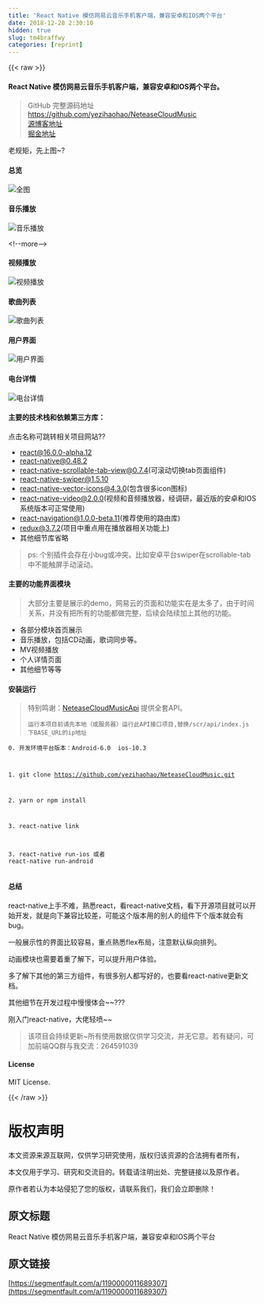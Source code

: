 ```yaml
---
title: 'React Native 模仿网易云音乐手机客户端，兼容安卓和IOS两个平台' 
date: 2018-12-28 2:30:10
hidden: true
slug: tm4braffwy
categories: [reprint]
---
```


{{< raw >}}

                    
<h4>React Native 模仿网易云音乐手机客户端，兼容安卓和IOS两个平台。</h4>
<blockquote><p>GitHub 完整源码地址<a href="https://github.com/yezihaohao/NeteaseCloudMusic" rel="nofollow noreferrer" target="_blank">https://github.com/yezihaohao/NeteaseCloudMusic</a><br><a href="https://yezihaohao.github.io/2017/10/23/ReactNative%E6%A8%A1%E4%BB%BF%E7%BD%91%E6%98%93%E4%BA%91%E9%9F%B3%E4%B9%90%E6%89%8B%E6%9C%BA%E5%AE%A2%E6%88%B7%E7%AB%AF%EF%BC%8C%E5%85%BC%E5%AE%B9%E5%AE%89%E5%8D%93%E5%92%8CIOS%E4%B8%A4%E4%B8%AA%E5%B9%B3%E5%8F%B0/" rel="nofollow noreferrer" target="_blank">源博客地址</a><br><a href="https://juejin.im/post/59ee128a51882549fc513340" rel="nofollow noreferrer" target="_blank">掘金地址</a></p></blockquote>
<p>老规矩，先上图~?</p>
<h4>总览</h4>
<p><span class="img-wrap"><img data-src="https://raw.githubusercontent.com/yezihaohao/yezihaohao.github.io/master/imgs/total.gif" src="https://static.alili.techhttps://raw.githubusercontent.com/yezihaohao/yezihaohao.github.io/master/imgs/total.gif" alt="全图" title="全图" style="cursor: pointer;"></span></p>
<h4>音乐播放</h4>
<p><span class="img-wrap"><img data-src="https://raw.githubusercontent.com/yezihaohao/yezihaohao.github.io/master/imgs/player.gif" src="https://static.alili.techhttps://raw.githubusercontent.com/yezihaohao/yezihaohao.github.io/master/imgs/player.gif" alt="音乐播放" title="音乐播放" style="cursor: pointer;"></span></p>
<p>&lt;!--more--&gt;</p>
<h4>视频播放</h4>
<p><span class="img-wrap"><img data-src="https://raw.githubusercontent.com/yezihaohao/yezihaohao.github.io/master/imgs/video.gif" src="https://static.alili.techhttps://raw.githubusercontent.com/yezihaohao/yezihaohao.github.io/master/imgs/video.gif" alt="视频播放" title="视频播放" style="cursor: pointer;"></span></p>
<h4>歌曲列表</h4>
<p><span class="img-wrap"><img data-src="https://raw.githubusercontent.com/yezihaohao/yezihaohao.github.io/master/imgs/playlist.png" src="https://static.alili.techhttps://raw.githubusercontent.com/yezihaohao/yezihaohao.github.io/master/imgs/playlist.png" alt="歌曲列表" title="歌曲列表" style="cursor: pointer; display: inline;"></span></p>
<h4>用户界面</h4>
<p><span class="img-wrap"><img data-src="https://raw.githubusercontent.com/yezihaohao/yezihaohao.github.io/master/imgs/user.gif" src="https://static.alili.techhttps://raw.githubusercontent.com/yezihaohao/yezihaohao.github.io/master/imgs/user.gif" alt="用户界面" title="用户界面" style="cursor: pointer;"></span></p>
<h4>电台详情</h4>
<p><span class="img-wrap"><img data-src="https://raw.githubusercontent.com/yezihaohao/yezihaohao.github.io/master/imgs/radio.gif" src="https://static.alili.techhttps://raw.githubusercontent.com/yezihaohao/yezihaohao.github.io/master/imgs/radio.gif" alt="电台详情" title="电台详情" style="cursor: pointer;"></span></p>
<h4>主要的技术栈和依赖第三方库：</h4>
<p>点击名称可跳转相关项目网站??</p>
<ul>
<li><a href="https://facebook.github.io/react/" rel="nofollow noreferrer" target="_blank">react@16.0.0-alpha.12</a></li>
<li><a href="https://github.com/facebook/react-native" rel="nofollow noreferrer" target="_blank">react-native@0.48.2</a></li>
<li>
<a href="https://github.com/skv-headless/react-native-scrollable-tab-view" rel="nofollow noreferrer" target="_blank">react-native-scrollable-tab-view@0.7.4</a>(可滚动切换tab页面组件)</li>
<li><a href="https://github.com/leecade/react-native-swiper" rel="nofollow noreferrer" target="_blank">react-native-swiper@1.5.10</a></li>
<li>
<a href="https://github.com/oblador/react-native-vector-icons" rel="nofollow noreferrer" target="_blank">react-native-vector-icons@4.3.0</a>(包含很多icon图标)</li>
<li>
<a href="https://github.com/react-native-community/react-native-video" rel="nofollow noreferrer" target="_blank">react-native-video@2.0.0</a>(视频和音频播放器，经调研，最近版的安卓和IOS系统版本可正常使用)</li>
<li>
<a href="https://github.com/react-community/react-navigation" rel="nofollow noreferrer" target="_blank">react-navigation@1.0.0-beta.11</a>(推荐使用的路由库)</li>
<li>
<a href="https://github.com/reactjs/redux" rel="nofollow noreferrer" target="_blank">redux@3.7.2</a>(项目中重点用在播放器相关功能上)</li>
<li>其他细节库省略</li>
</ul>
<blockquote><p>ps: 个别插件会存在小bug或冲突。比如安卓平台swiper在scrollable-tab中不能触屏手动滚动。</p></blockquote>
<h4>主要的功能界面模块</h4>
<blockquote><p>大部分主要是展示的demo，网易云的页面和功能实在是太多了，由于时间关系，并没有把所有的功能都做完整，后续会陆续加上其他的功能。</p></blockquote>
<ul>
<li>各部分模块首页展示</li>
<li>音乐播放，包括CD动画，歌词同步等。</li>
<li>MV视频播放</li>
<li>个人详情页面</li>
<li>其他细节等等</li>
</ul>
<h4>安装运行</h4>
<blockquote>
<p>特别鸣谢：<a href="https://github.com/Binaryify/NeteaseCloudMusicApi" rel="nofollow noreferrer" target="_blank">NeteaseCloudMusicApi</a> 提供全套API。</p>
<div class="widget-codetool" style="display:none;">
      <div class="widget-codetool--inner">
      <span class="selectCode code-tool" data-toggle="tooltip" data-placement="top" title="" data-original-title="全选"></span>
      <span type="button" class="copyCode code-tool" data-toggle="tooltip" data-placement="top" data-clipboard-text="运行本项目前请先本地（或服务器）运行此API接口项目,替换/scr/api/index.js 下BASE_URL的ip地址
" title="" data-original-title="复制"></span>
      <span type="button" class="saveToNote code-tool" data-toggle="tooltip" data-placement="top" title="" data-original-title="放进笔记"></span>
      </div>
      </div><pre class="hljs stylus"><code>运行本项目前请先本地（或服务器）运行此API接口项目,替换/scr/api/index<span class="hljs-selector-class">.js</span> 下BASE_URL的ip地址
</code></pre>
</blockquote>
<div class="widget-codetool" style="display:none;">
      <div class="widget-codetool--inner">
      <span class="selectCode code-tool" data-toggle="tooltip" data-placement="top" title="" data-original-title="全选"></span>
      <span type="button" class="copyCode code-tool" data-toggle="tooltip" data-placement="top" data-clipboard-text="0. 开发环境平台版本：Android-6.0  ios-10.3

1. git clone https://github.com/yezihaohao/NeteaseCloudMusic.git

2. yarn or npm install

3. react-native link 

3. react-native run-ios 或者 react-native run-android" title="" data-original-title="复制"></span>
      <span type="button" class="saveToNote code-tool" data-toggle="tooltip" data-placement="top" title="" data-original-title="放进笔记"></span>
      </div>
      </div><pre class="hljs markdown"><code><span class="hljs-bullet">0. </span>开发环境平台版本：Android-6.0  ios-10.3

<span class="hljs-bullet">1. </span>git clone https://github.com/yezihaohao/NeteaseCloudMusic.git

<span class="hljs-bullet">2. </span>yarn or npm install

<span class="hljs-bullet">3. </span>react-native link 

<span class="hljs-bullet">3. </span>react-native run-ios 或者 react-native run-android</code></pre>
<h4>总结</h4>
<p>react-native上手不难，熟悉react，看react-native文档，看下开源项目就可以开始开发，就是向下兼容比较差，可能这个版本用的别人的组件下个版本就会有bug。</p>
<p>一般展示性的界面比较容易，重点熟悉flex布局，注意默认纵向排列。</p>
<p>动画模块也需要着重了解下，可以提升用户体验。</p>
<p>多了解下其他的第三方组件，有很多别人都写好的，也要看react-native更新文档。</p>
<p>其他细节在开发过程中慢慢体会~~???</p>
<p>刚入门react-native，大佬轻喷~~</p>
<blockquote><p>该项目会持续更新~所有使用数据仅供学习交流，并无它意。若有疑问，可加前端QQ群与我交流：264591039</p></blockquote>
<h4>License</h4>
<p>MIT License.</p>

                
{{< /raw >}}

# 版权声明
本文资源来源互联网，仅供学习研究使用，版权归该资源的合法拥有者所有，

本文仅用于学习、研究和交流目的。转载请注明出处、完整链接以及原作者。

原作者若认为本站侵犯了您的版权，请联系我们，我们会立即删除！

## 原文标题
React Native 模仿网易云音乐手机客户端，兼容安卓和IOS两个平台

## 原文链接
[https://segmentfault.com/a/1190000011689307](https://segmentfault.com/a/1190000011689307)

